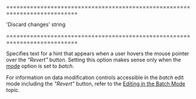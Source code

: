 <!--**
/*-------------------------------------------
    Auto-generated file. Do not modify.
-------------------------------------------

**-->
===========================================================================
<!--default-->'Discard changes'<!--/default-->
<!--type-->string<!--/type-->
===========================================================================

<!--shortDescription-->
Specifies text for a hint that appears when a user hovers the mouse pointer over the *"Revert"* button. Setting this option makes sense only when the [mode](/Documentation/ApiReference/UI_Widgets/dxDataGrid/Configuration/editing/#mode) option is set to *batch*.
<!--/shortDescription-->

<!--fullDescription-->
For information on data modification controls accessible in the *batch* edit mode including the *"Revert"* button, refer to the [Editing in the Batch Mode](/Documentation/Guide/Widgets/DataGrid/Visual_Elements/#Data_Modification_Controls/Editing_in_the_Batch_Mode) topic.
<!--/fullDescription-->